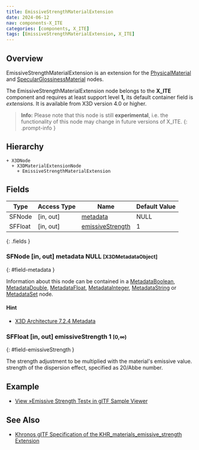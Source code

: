 ```yaml
---
title: EmissiveStrengthMaterialExtension
date: 2024-06-12
nav: components-X_ITE
categories: [components, X_ITE]
tags: [EmissiveStrengthMaterialExtension, X_ITE]
---
```

<style>
.post h3 {
   word-spacing: 0.2em;
}
</style>

## Overview

EmissiveStrengthMaterialExtension is an extension for the [PhysicalMaterial](../../shape/physicalmaterial/) and [SpecularGlossinessMaterial](../specularglossinessmaterial/) nodes.

The EmissiveStrengthMaterialExtension node belongs to the **X_ITE** component and requires at least support level **1,** its default container field is *extensions.* It is available from X3D version 4.0 or higher.

>**Info:** Please note that this node is still **experimental**, i.e. the functionality of this node may change in future versions of X_ITE.
{: .prompt-info }

## Hierarchy

```
+ X3DNode
  + X3DMaterialExtensionNode
    + EmissiveStrengthMaterialExtension
```

## Fields

| Type | Access Type | Name | Default Value |
| ---- | ----------- | ---- | ------------- |
| SFNode | [in, out] | [metadata](#field-metadata) | NULL  |
| SFFloat | [in, out] | [emissiveStrength](#field-emissiveStrength) | 1  |
{: .fields }

### SFNode [in, out] **metadata** NULL <small>[X3DMetadataObject]</small>
{: #field-metadata }

Information about this node can be contained in a [MetadataBoolean](/x_ite/components/core/metadataboolean/), [MetadataDouble](/x_ite/components/core/metadatadouble/), [MetadataFloat](/x_ite/components/core/metadatafloat/), [MetadataInteger](/x_ite/components/core/metadatainteger/), [MetadataString](/x_ite/components/core/metadatastring/) or [MetadataSet](/x_ite/components/core/metadataset/) node.

#### Hint

- [X3D Architecture 7.2.4 Metadata](https://www.web3d.org/specifications/X3Dv4/ISO-IEC19775-1v4-IS/Part01/components/core.html#Metadata)

### SFFloat [in, out] **emissiveStrength** 1 <small>[0,∞)</small>
{: #field-emissiveStrength }

The strength adjustment to be multiplied with the material's emissive value.
 strength of the dispersion effect, specified as 20/Abbe number.

## Example

- [View »Emissive Strength Test« in glTF Sample Viewer](/x_ite/laboratory/gltf-sample-viewer/?url=EmissiveStrengthTest)

## See Also

- [Khronos glTF Specification of the KHR_materials_emissive_strength Extension](https://github.com/KhronosGroup/glTF/tree/main/extensions/2.0/Khronos/KHR_materials_emissive_strength)
